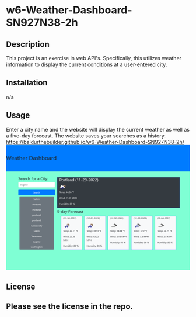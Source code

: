 # w6-Weather-Dashboard-SN927N38-2h
## Description
This project is an exercise in web API's. Specifically, this utilizes weather information to display the current conditions at a user-entered city.
## Installation
n/a
## Usage
Enter a city name and the website will display the current weather as well as a five-day forecast. The website saves your searches as a history.
https://baldurthebuilder.github.io/w6-Weather-Dashboard-SN927N38-2h/
![alt text](./assets/images/weatherDashboard.png)
## License
Please see the license in the repo.
---
